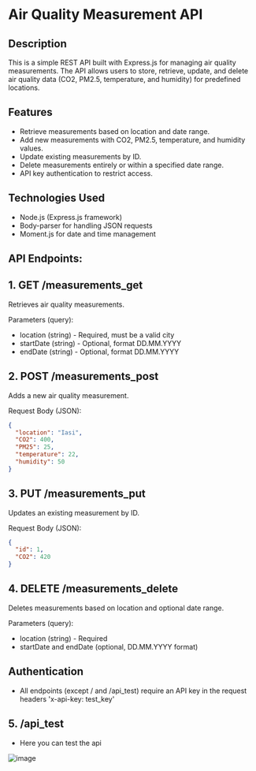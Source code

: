# Air Quality Measurement API

## Description

This is a simple REST API built with Express.js for managing air quality measurements. The API allows users to store, retrieve, update, and delete air quality data (CO2, PM2.5, temperature, and humidity) for predefined locations.

## Features
- Retrieve measurements based on location and date range.
- Add new measurements with CO2, PM2.5, temperature, and humidity values.
- Update existing measurements by ID.
- Delete measurements entirely or within a specified date range.
- API key authentication to restrict access.

## Technologies Used
- Node.js (Express.js framework)
- Body-parser for handling JSON requests
- Moment.js for date and time management

## API Endpoints:

## 1. GET /measurements_get
Retrieves air quality measurements.

Parameters (query):
- location (string) - Required, must be a valid city
- startDate (string) - Optional, format DD.MM.YYYY
- endDate (string) - Optional, format DD.MM.YYYY

## 2. POST /measurements_post
Adds a new air quality measurement.

Request Body (JSON):
```json
{
  "location": "Iasi",
  "CO2": 400,
  "PM25": 25,
  "temperature": 22,
  "humidity": 50
}
```

## 3. PUT /measurements_put
Updates an existing measurement by ID.

Request Body (JSON):
```json
{
  "id": 1,
  "CO2": 420
}
```

## 4. DELETE /measurements_delete
Deletes measurements based on location and optional date range.

Parameters (query):
- location (string) - Required
- startDate and endDate (optional, DD.MM.YYYY format)

## Authentication
- All endpoints (except / and /api_test) require an API key in the request headers 'x-api-key: test_key'

##  5. /api_test
- Here you can test the api
  
![image](https://github.com/user-attachments/assets/3769aa65-f9d3-456d-8bfc-fbaa437dc93b)
